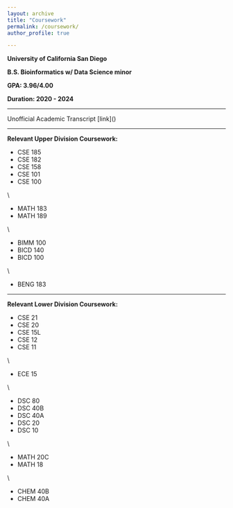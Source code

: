 ```yaml
---
layout: archive
title: "Coursework"
permalink: /coursework/
author_profile: true

---
```



**University of California San Diego**

**B.S. Bioinformatics w/ Data Science minor** 

**GPA: 3.96/4.00**

**Duration: 2020 - 2024**

---

Unofficial Academic Transcript \[link\]()

---

**Relevant Upper Division Coursework:**

- CSE 185
- CSE 182
- CSE 158
- CSE 101
- CSE 100

\
- MATH 183
- MATH 189

\
- BIMM 100
- BICD 140
- BICD 100

\
- BENG 183

---

**Relevant Lower Division Coursework:**

- CSE 21
- CSE 20
- CSE 15L
- CSE 12
- CSE 11

\
- ECE 15

\
- DSC 80
- DSC 40B
- DSC 40A
- DSC 20
- DSC 10

\
- MATH 20C
- MATH 18

\
- CHEM 40B
- CHEM 40A


